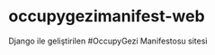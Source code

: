 occupygezimanifest-web
======================

Django ile geliştirilen #OccupyGezi Manifestosu sitesi
